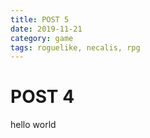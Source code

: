 ```yaml
---
title: POST 5
date: 2019-11-21
category: game
tags: roguelike, necalis, rpg
---
```


# POST 4

hello world